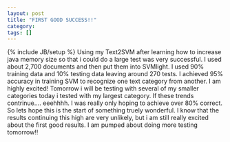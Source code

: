 ```yaml
---
layout: post
title: "FIRST GOOD SUCCESS!!"
category:
tags: []
---
```

{% include JB/setup %}
Using my Text2SVM after learning how to increase java memory size so that i could do a large test was very successful. I used about 2,700 documents and then put them into SVMlight. I used 90% training data and 10% testing data leaving around 270 tests. I achieved 95% accuracy in training SVM to recognize one text category from another. I am highly excited! Tomorrow i will be testing with several of my smaller categories today i tested with my largest category. If these trends contrinue.... eeehhhh. I was really only hoping to achieve over 80% correct. So lets hope this is the start of something truely wonderful. I know that the results continuing this high are very unlikely, but i am still really excited about the first good results. I am pumped about doing more testing tomorrow!!